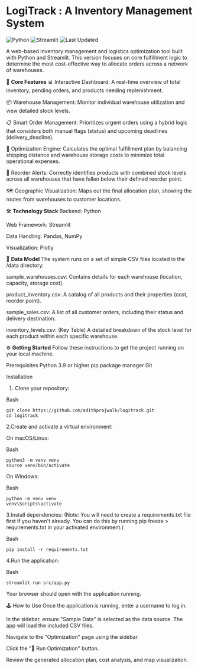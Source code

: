 # LogiTrack : A Inventory Management System

![Python](https://img.shields.io/badge/Python-3.9%2B-blue)
![Streamlit](https://img.shields.io/badge/Streamlit-1.28.0-red)
![Last Updated](https://img.shields.io/badge/Last%20Updated-2025--03--24-brightgreen)

A web-based inventory management and logistics optimization tool built with Python and Streamlit. This version focuses on core fulfillment logic to determine the most cost-effective way to allocate orders across a network of warehouses.

🚀 **Core Features**
📊 Interactive Dashboard: A real-time overview of total inventory, pending orders, and products needing replenishment.

📦 Warehouse Management: Monitor individual warehouse utilization and view detailed stock levels.

📋 Smart Order Management: Prioritizes urgent orders using a hybrid logic that considers both manual flags (status) and upcoming deadlines (delivery_deadline).

🧠 Optimization Engine: Calculates the optimal fulfillment plan by balancing shipping distance and warehouse storage costs to minimize total operational expenses.

🔔 Reorder Alerts: Correctly identifies products with combined stock levels across all warehouses that have fallen below their defined reorder point.

🗺️ Geographic Visualization: Maps out the final allocation plan, showing the routes from warehouses to customer locations.

🛠️ **Technology Stack**
Backend: Python

Web Framework: Streamlit

Data Handling: Pandas, NumPy

Visualization: Plotly

💾 **Data Model**
The system runs on a set of simple CSV files located in the /data directory:

sample_warehouses.csv: Contains details for each warehouse (location, capacity, storage cost).

product_inventory.csv: A catalog of all products and their properties (cost, reorder point).

sample_sales.csv: A list of all customer orders, including their status and delivery destination.

inventory_levels.csv: (Key Table) A detailed breakdown of the stock level for each product within each specific warehouse.

⚙️ **Getting Started**
Follow these instructions to get the project running on your local machine.

Prerequisites
Python 3.9 or higher
pip package manager
Git

Installation
1. Clone your repository:

Bash
```
git clone https://github.com/adithprajwalk/logitrack.git
cd logitrack
```
2.Create and activate a virtual environment:

On macOS/Linux:

Bash
```
python3 -m venv venv
source venv/bin/activate
```
On Windows:

Bash
```
python -m venv venv
venv\Scripts\activate
```

3.Install dependencies:
(Note: You will need to create a requirements.txt file first if you haven't already. You can do this by running pip freeze > requirements.txt in your activated environment.)

Bash
```
pip install -r requirements.txt
```
4.Run the application:

Bash
```
streamlit run src/app.py
```
Your browser should open with the application running.

🕹️ How to Use
Once the application is running, enter a username to log in.

In the sidebar, ensure "Sample Data" is selected as the data source. The app will load the included CSV files.

Navigate to the "Optimization" page using the sidebar.

Click the "🚀 Run Optimization" button.

Review the generated allocation plan, cost analysis, and map visualization.












